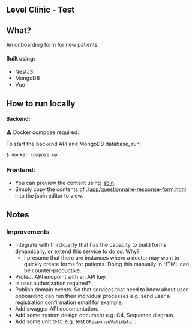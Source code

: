 ## Level Clinic - Test

## What?

An onboarding form for new patients.

#### Built using:

- NestJS
- MongoDB
- Vue

## How to run locally

#### Backend:

⚠️ Docker compose required.

To start the backend API and MongoDB database, run;

```
$ docker compose up
```

### Frontend:

- You can preview the content using [jsbin](https://jsbin.com/).
- Simply copy the contents of [./app/questionnaire-response-form.html](./app/questionnaire-response-form.html) into the jsbin editor to view.

## Notes

### Improvements

- Integrate with third-party that has the capacity to build forms dynamically, or extend this service to do so. Why?
  - I presume that there are instances where a doctor may want to quickly create forms for patients. Doing this manually in HTML can be counter-productive.
- Protect API endpoint with an API key.
- Is user authorization required?
- Publish domain events. So that services that need to know about user onboarding can run their individual processes e.g. send user a registration confirmation email for example.
- Add swagger API documentation.
- Add some system design document e.g. C4, Sequence diagram.
- Add some unit test. e.g. test `QResponseValidator`.
